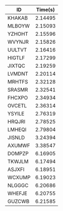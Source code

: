 |ID|Time(s)|
|-|-|
|KHAKAB|2.14495|
|MLBOYW|2.15093|
|YZHOHT|2.15596|
|WVYNJR|2.15826|
|UULTVT|2.16416|
|HIGTLF|2.17299|
|JIXTQC|2.19259|
|LVMDNT|2.20114|
|MRHTFS|2.32128|
|SRASMR|2.32541|
|FHCXPO|2.34934|
|OVCETL|2.36314|
|YSYILE|2.76319|
|HRQJRI|2.78525|
|LMHEQI|2.79804|
|JISNLD|3.24394|
|AXUMWF|3.38547|
|DOMPZP|6.16905|
|TKWJLM|6.17494|
|ASJXFI|6.18951|
|WCXUMP|6.19023|
|NLGGGC|6.20686|
|WHEFJE|6.20755|
|GUZCWB|6.21585|
